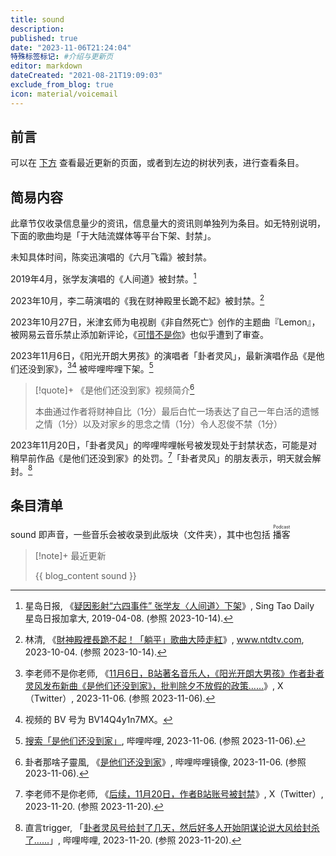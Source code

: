```yaml
---
title: sound
description:
published: true
date: "2023-11-06T21:24:04"
特殊标签标记: #介绍与更新页
editor: markdown
dateCreated: "2021-08-21T19:09:03"
exclude_from_blog: true
icon: material/voicemail
---
```


## 前言

可以在 [下方](#条目清单) 查看最近更新的页面，或者到左边的树状列表，进行查看条目。

## 简易内容

此章节仅收录信息量少的资讯，信息量大的资讯则单独列为条目。如无特别说明，下面的歌曲均是「于大陆流媒体等平台下架、封禁」。

未知具体时间，陈奕迅演唱的《六月飞霜》被封禁。

2019年4月，张学友演唱的《人间道》被封禁。[^55264]

[^55264]: 星岛日报, 《[疑因影射“六四事件” 张学友〈人间道〉下架](https://web.archive.org/web/20231014041231/https://www.singtao.ca/3355264/2019-04-08/post-疑因影射「六四事件」-張學友《人間道》下架/?variant=zh-cn)》, Sing Tao Daily 星岛日报加拿大, 2019-04-08. (参照 2023-10-14).

2023年10月，李二萌演唱的《我在财神殿里长跪不起》被封禁。[^98406]

[^98406]: 林清, 《[財神殿裡長跪不起！「躺平」歌曲大陸走紅](https://web.archive.org/web/20231014041800/https://www.ntdtv.com/b5/2023/10/03/a103798406.html)》, www.ntdtv.com, 2023-10-04. (参照 2023-10-14).

2023年10月27日，米津玄师为电视剧《非自然死亡》创作的主题曲『Lemon』，被网易云音乐禁止添加新评论，《[可惜不是你](/sound/可惜不是你.md)》也似乎遭到了审查。<!-- 李克强 -->

2023年11月6日，《阳光开朗大男孩》的演唱者「卦者灵风」，最新演唱作品《是他们还没到家》，[^17442][^bv14q] 被哔哩哔哩下架。[^9bjsl]

[^17442]: 李老师不是你老师, 《[11月6日，B站著名音乐人，《阳光开朗大男孩》作者卦者灵风发布新曲《是他们还没到家》，批判除夕不放假的政策……](https://twitter.com/whyyoutouzhele/status/1721475939744317442)》, X（Twitter）, 2023-11-06. (参照 2023-11-06).

[^bv14q]: 视频的 BV 号为 BV14Q4y1n7MX。

[^9bjsl]: [搜索「是他们还没到家」](http://archive.today/2023.11.06-131659/https://search.bilibili.com/all?keyword=是他们还没到家), 哔哩哔哩, 2023-11-06. (参照 2023-11-06).

> [!quote]+ 《是他们还没到家》视频简介[^WCbVG]
>
> 本曲通过作者将财神自比（1分）最后白忙一场表达了自己一年白活的遗憾之情（1分）以及对家乡的思念之情（1分）令人忍俊不禁（1分）

[^WCbVG]: 卦者那啥子靈風, 《[是他们还没到家](http://archive.today/2023.11.06-125525/https://xbeibeix.com/video/BV14Q4y1n7MX)》, 哔哩哔哩镜像, 2023-11-06. (参照 2023-11-06).

2023年11月20日，「卦者灵风」的哔哩哔哩帐号被发现处于封禁状态，可能是对稍早前作品《是他们还没到家》的处罚。[^p8TPX]「卦者灵风」的朋友表示，明天就会解封。[^eq9pH]

[^p8TPX]: 李老师不是你老师, 《[后续，11月20日，作者B站账号被封禁](http://archive.today/2023.11.20-120425/https://twitter.com/whyyoutouzhele/status/1726551726659137633)》, X（Twitter）, 2023-11-20. (参照 2023-11-20).

[^eq9pH]: 直言trigger, 「[卦者灵风号给封了几天，然后好多人开始阴谋论说大风给封杀了……](http://archive.today/2023.11.20-132947/https://t.bilibili.com/865978600754511892)」, 哔哩哔哩, 2023-11-20. (参照 2023-11-20).

## 条目清单

sound 即声音，一些音乐会被收录到此版块（文件夹），其中也包括 <ruby>播客<rp>(</rp><rt>Podcast</rt><rp>)</rp></ruby>

> [!note]+ 最近更新
>
> {{ blog_content sound }}
